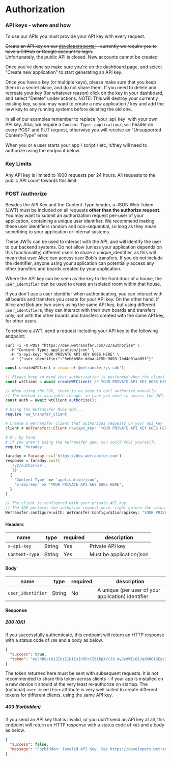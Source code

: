 
# Authorization

### API keys - where and how

To use our APIs you must provide your API key with every request.

<s>
Create an API key on our <a href="https://developers.wetransfer.com/" target="_blank">developers portal</a> - currently we require you to have a GitHub or Google account to login.
</s>
<div class="shutdown-text">Unfortunately, the public API is closed. New accounts cannot be created</div>

Once you've done so make sure you're on the dashboard page, and select "Create new application" to start generating an API key.

Once you have a key (or multiple keys), please make sure that you keep them in a secret place, and do not share them. If you need to delete and recreate your key (for whatever reason) click on the key in your dashboard, and select "Delete" under actions. NOTE: This will destroy your currently existing key, so you may want to create a new application / key and add the new key to any running systems before deleting the old one.

<aside class="notice">
In all of our examples remember to replace `your_api_key` with your own API key. Also, we require a <code>Content-Type: application/json</code> header on every POST and PUT request, otherwise you will receive an "Unsupported Content-Type" error.
</aside>

When you or a user starts your app / script / etc, it/they will need to authorize using the endpoint below.

### Key Limits

Any API key is limited to 1000 requests per 24 hours. All requests to the public API count towards this limit.

<h3 id="send-request" class="call"><span>POST</span> /authorize</h3>

Besides the API Key and the Content-Type header, a JSON Web Token (JWT) must be included on all requests **other than the authorize request**. You may want to submit an authorization request per-user of your application, containing a unique user identifier. We recommend making these user identifiers random and non-sequential, so long as they mean something to your application or internal systems.

These JWTs can be used to interact with the API, and will identify the user to our backend systems. Do not allow (unless your application depends on this functionality) different users to share a unique_identifier, as this will mean that user Alice can access user Bob's transfers. If you do not include the identifier, anyone using your application can potentially access any other transfers and boards created by your application.

Where the API key can be seen as the key to the front door of a house, the `user_identifier` can be used to create an isolated room within that house.

If you don't use a user identifier when authenticating, you can interact with all boards and transfers you create for your API key. On the other hand, if Alice and Bob are two users using the same API key, but using different `user_identifier`s, they can interact with their *own* boards and transfers only, *not* with the other boards and transfers created with the same API key, for other users.

To retrieve a JWT, send a request including your API key to the following endpoint:

```shell
curl -i -X POST "https://dev.wetransfer.com/v2/authorize" \
  -H "Content-Type: application/json" \
  -H "x-api-key: YOUR PRIVATE API KEY GOES HERE" \
  -d '{"user_identifier":"5eb6b98e-ddaa-4f5b-9d03-7bd4d91aa05f"}'
```

```javascript
const createWTClient = require('@wetransfer/js-sdk');

// Please keep in mind that authorization is performed when the client is initialized.
const wtClient = await createWTClient('/* YOUR PRIVATE API KEY GOES HERE */');

// When using the SDK, there is no need to call authorize manually.
// The method is available though, in case you need to access the JWT.
const auth = await wtClient.authorize();
```

```ruby
# Using the WeTransfer Ruby SDK...
require 'we_transfer_client'

# Create a WeTransfer client that authorizes requests on your api_key
client = WeTransfer::Client.new(api_key: 'YOUR PRIVATE API KEY GOES HERE')

# Or, by hand.
# If you aren't using the WeTransfer gem, you could POST yourself:
require 'faraday'

faraday = Faraday.new('https://dev.wetransfer.com')
response = faraday.post(
  '/v2/authorize',
  '{}',
  {
    'Content-Type' => 'application/json',
    'x-api-key' => 'YOUR PRIVATE API KEY GOES HERE',
  }
)
```

```swift
// The client is configured with your private API key
// The SDK performs the authorize request once, right before the actual transfer or board creation request
WeTransfer.configure(with: WeTransfer.Configuration(apiKey: "YOUR PRIVATE API KEY GOES HERE"))
```

#### Headers

| name           | type   | required | description              |
| -------------- | ------ | -------- | ------------------------ |
| `x-api-key`    | String | Yes      | Private API key          |
| `Content-Type` | String | Yes      | Must be application/json |

#### Body

| name              | type   | required | description                                        |
| ----------------- | ------ | -------- | -------------------------------------------------- |
| `user_identifier` | String | No       | A unique (per user of your application) identifier |

#### Response

##### 200 (OK)

If you successfully authenticate, this endpoint will return an HTTP response with a status code of `200` and a body as below.

```json
{
  "success": true,
  "token": "eyJhbGciOiJIUzI1NiIsInR5cCI6IkpXVCJ9.eyJzdWIiOiJqdXN0IGEgc2FtcGxlIHRva2VuLCB0aGUgYWN0dWFsIG9uZSB3aWxsIGhhdmUgZGlmZmVyZW50IGNvbnRlbnQiLCJuYW1lIjoiQW5nZWxhIEJlbm5ldHQiLCJpYXQiOjE1MTYyMzkwMjJ9.fd14EeU1vbj40WtHIYaDwpCOE972DKnrrP8mffioEdg"
}
```

The token returned here must be sent with subsequent requests. It is not recommended to share this token across clients - if your app is installed on a new device it should at the very least re-authorize on startup.
The (optional) `user_identifier` attribute is very well suited to create different tokens for different clients, using the same API key.

##### 403 (Forbidden)

If you send an API key that is invalid, or you don't send an API key at all, this endpoint will return an HTTP response with a status code of `403` and a body as below.

```json
{
  "success": false,
  "message": "Forbidden: invalid API Key. See https://developers.wetransfer.com/documentation"
}
```
